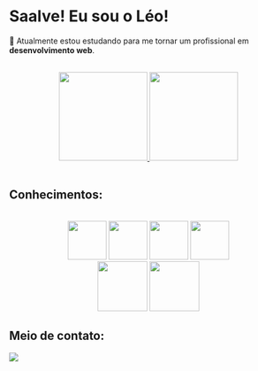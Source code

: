 <h1><strong>Saalve! Eu sou o Léo!</strong></h1>
<p>📌 Atualmente estou estudando para me tornar um profissional em <strong>desenvolvimento web</strong>.</p>

<br>

<div align="center">
    <a href="https://github.com/leOhsantos">
        <img height="160em" src="https://github-readme-stats.vercel.app/api?username=leOhsantos&show_icons=true&theme=dracula"/>
        <img height="160em" src="https://github-readme-stats.vercel.app/api/top-langs/?username=leOhsantos&layout=compact&langs_count=3&theme=dracula"/>
    </a>
</div>

<br>

<h2>Conhecimentos:</h2>

<br>

<div align="center">
<img src="https://cdn.jsdelivr.net/gh/devicons/devicon/icons/html5/html5-original.svg" width="70px">
<img src="https://cdn.jsdelivr.net/gh/devicons/devicon/icons/css3/css3-original.svg" width="70px">  
<img src="https://cdn.jsdelivr.net/gh/devicons/devicon/icons/javascript/javascript-original.svg" width="70px"> 
<img src="https://cdn.jsdelivr.net/gh/devicons/devicon/icons/bootstrap/bootstrap-original-wordmark.svg" width="70px">      

<br>

<img src="https://cdn.jsdelivr.net/gh/devicons/devicon/icons/php/php-original.svg" width="90px" >
<img src="https://cdn.jsdelivr.net/gh/devicons/devicon/icons/mysql/mysql-original-wordmark.svg" width="90px">  
</div>

<h2>Meio de contato:</h2>

<a href="mailto:leonardo.santos191004@gmail.com"><img src="https://img.shields.io/badge/Gmail-D14836?style=for-the-badge&logo=gmail&logoColor=white"></a>
